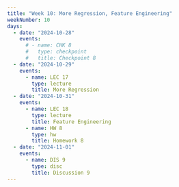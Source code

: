 ```yaml
---
title: "Week 10: More Regression, Feature Engineering"
weekNumber: 10
days:
  - date: "2024-10-28"
    events:
      # - name: CHK 8
      #   type: checkpoint
      #   title: Checkpoint 8
  - date: "2024-10-29"
    events:
      - name: LEC 17
        type: lecture
        title: More Regression
  - date: "2024-10-31"
    events:
      - name: LEC 18
        type: lecture
        title: Feature Engineering
      - name: HW 8
        type: hw
        title: Homework 8
  - date: "2024-11-01"
    events:
      - name: DIS 9
        type: disc
        title: Discussion 9
---
```

